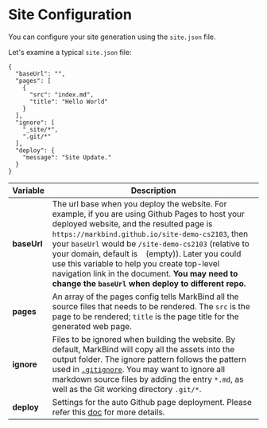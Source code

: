 <link rel="stylesheet" href="{{baseUrl}}/css/main.css">

<include src="../common/header.md" />

<div class="website-content">

# Site Configuration

You can configure your site generation using the `site.json` file.

Let's examine a typical `site.json` file:
```
{
  "baseUrl": "",
  "pages": [
    {
      "src": "index.md",
      "title": "Hello World"
    }
  ],
  "ignore": [
    "_site/*",
    ".git/*"
  ],
  "deploy": {
    "message": "Site Update."
  }
}

```

| Variable | Description |
|----------|--------------------------------------------------------------------------------------------------------------------------------------------------------------------------------------------------------------------------------------|
| **baseUrl** | The url base when you deploy the website. For example, if you are using Github Pages to host your deployed website, and the resulted page is `https://markbind.github.io/site-demo-cs2103`, then your `baseUrl` would be `/site-demo-cs2103` (relative to your domain, default is ` ` (empty)). Later you could use this variable to help you create top-level navigation link in the document. **You may need to change the `baseUrl` when deploy to different repo.** |
| **pages** | An array of the pages config tells MarkBind all the source files that needs to be rendered. The `src` is the page to be rendered; `title` is the page title for the generated web page. |
| **ignore** | Files to be ignored when building the website. By default, MarkBind will copy all the assets into the output folder. The ignore pattern follows the pattern used in [`.gitignore`](https://git-scm.com/docs/gitignore#_pattern_format). You may want to ignore all markdown source files by adding the entry `*.md`, as well as the Git working directory `.git/*`. |
| **deploy** | Settings for the auto Github page deployment. Please refer this [doc]({{baseUrl}}/sections/ghpagesDeployment.html) for more details. |

<include src="../common/userGuideSections.md" />

</div>
